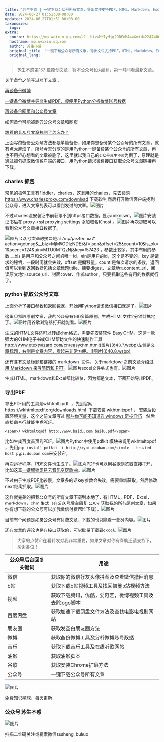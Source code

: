 ```yaml
---
title: "苏生不惑 | 一键下载公众号所有文章，导出文件支持PDF，HTML，Markdown，Excel，chm等格式"
date: 2024-06-27T01:51:00+08:00
updated: 2024-06-27T01:51:00+08:00
taxonomies:
  tags: 
extra:
  source: https://mp.weixin.qq.com/s?__biz=MzIyMjg2ODExMA==&mid=2247486362&idx=1&sn=b7394f006f7c9b3bf63c78aa79108aec&scene=21#wechat_redirect
  hostname: mp.weixin.qq.com
  author: 苏生不惑
  original_title: "一键下载公众号所有文章，导出文件支持PDF，HTML，Markdown，Excel，chm等格式"
  original_lang: 
---
```


> 苏生不惑第167 篇原创文章，将本公众号设为`星标`，第一时间看最新文章。

关于备份之前写过以下文章：  

[再谈备份微博](https://mp.weixin.qq.com/s?__biz=MzIyMjg2ODExMA==&mid=2247485646&idx=1&sn=792ee0555320c965df004ccf6dfb7d2a&scene=21#wechat_redirect)

[一键备份微博并导出生成PDF，顺便用Python分析微博账号数据](https://mp.weixin.qq.com/s?__biz=MzIyMjg2ODExMA==&mid=2247485035&idx=1&sn=2cda78ee89f39317decaca51c128e150&scene=21#wechat_redirect)

[再谈备份网页和公众号文章](https://mp.weixin.qq.com/s?__biz=MzIyMjg2ODExMA==&mid=2247485394&idx=1&sn=dc4908395fd184fb6aa46808d1da4469&scene=21#wechat_redirect)

[如何备份可能被删的公众号文章和网页](https://mp.weixin.qq.com/s?__biz=MzIyMjg2ODExMA==&mid=2247484424&idx=1&sn=172ca34202fe0c985f693fd621ae3eeb&scene=21#wechat_redirect)

[想看的公众号文章被删了怎么办？](https://mp.weixin.qq.com/s?__biz=MzIyMjg2ODExMA==&mid=2247484106&idx=1&sn=77ec3fed1fd6fd5197cf57f45cf831b3&scene=21#wechat_redirect)

上面写的备份公众号方法都是单篇备份，如果你想备份某个公众号的所有文章，就有点太麻烦了，所以今天分享的是用Python一键备份某个公众号的所有文章，再也不用担心想看的文章被删了，这里就以我自己的`公众号苏生不惑`为例了，原理就是通过抓包抓取微信客户端的接口，用Python请求微信接口获取公众号文章链接再下载。

### charles 抓包

常见的抓包工具有Fiddler，charles，这里用的charles，先去官网 https://www.charlesproxy.com/download 下载软件,然后打开微信客户端找到公众号，进入文章列表可以看到发过的文章。![图片](640.webp)

不过charles没安装证书前获取不到https接口数据，显示unknown。![图片](640.1.webp)安装证书后在 proxy->ssl proxying settings 添加域名和host 。![图片](640.2.webp)再次抓取可以看到公众号文章接口数据了。

![图片](640.3.webp)公众号文章的接口地址 /mp/profile\_ext?action=getmsg&\_\_biz=MjM5ODIzNDEx&f=json&offset=25&count=10&is\_ok=1&scene=124&uin=MTU0MTQzNj&key=f57423 ，参数比较多，其中有用的参数 \_\_biz 是用户和公众号之间的唯一id，uin是用户的id，这个是不变的，key 是请求的秘钥，一段时间就会失效，offset 是偏移量，count 是每次请求的条数，返回值可以看到返回数据包括文章标题titile、摘要digest、文章地址content\_url、阅读原文地址source\_url、封面cover、作者author ，只要抓取这些有用的数据就行了。

### python 抓取公众号文章

上面分析了接口参数和返回数据，开始用Python请求微信接口就是了。![图片](640.4.webp)

这里只抓取原创文章，我的公众号有160多篇原创，生成HTML文件2分钟就搞定了。![图片](640.5.webp)用谷歌浏览器打开就能看。![图片](640.6.webp)

生成的HTML文件还可以转成chm格式，需要先安装软件 Easy CHM，这是一款强大的CHM电子书或CHM帮助文件的快速制作工具 http://www.etextwizard.com/cn/easychm.html![图片](640.7.webp)左侧是文章标题，右侧是文章内容，看起来非常方便。![图片](640.8.webp)

还有含有文章标题和链接的 markdown  文件，关于markdown之前文章介绍过 [用 Markdown 来写简历和 PPT](https://mp.weixin.qq.com/s?__biz=MzIyMjg2ODExMA==&mid=2247484286&idx=1&sn=c13e717dd5a2e0a8949600bc2ae1dd1a&scene=21#wechat_redirect)。![图片](640.9.webp)excel文件格式也有。![图片](640.10.webp)

生成HTML，markdown和Excel都比较快，因为都是文本，下面开始导出PDF。

### 导出PDF

导出PDF用的工具是wkhtmltopdf  ，先到官网https://wkhtmltopdf.org/downloads.html  下载安装 wkhtmltopdf ， 安装后设置环境变量，这个之前文章写过 [那些你可能不知道的 windows 奇技淫巧](https://mp.weixin.qq.com/s?__biz=MzIyMjg2ODExMA==&mid=2247485715&idx=1&sn=33576292f746d66b0eef478586348846&scene=21#wechat_redirect)，然后直接命令行就能生成PDF。

```
<span>λ wkhtmltopdf http://www.baidu.com baidu.pdf</span>
```

比如生成百度首页的PDF。![图片](640.11.webp)Python中使用pdfkit 模块来调用wkhtmltopdf ，先用`pip install pdfkit -i http://pypi.douban.com/simple --trusted-host pypi.douban.com`来安装它。

再次运行程序，PDF文件也生成了。![图片](640.12.webp)PDF也可以用谷歌浏览器直接打开，比如这篇[一键解锁网易云音乐变灰歌曲](https://mp.weixin.qq.com/s?__biz=MzIyMjg2ODExMA==&mid=2247486164&idx=1&sn=c8fb97c321d01258f23c205c2098966b&scene=21#wechat_redirect)。![图片](640.13.webp)

不过由于生成PDF比较慢，文章多的话key参数会失效，需要重新获取，然后修改next继续抓取。![图片](640.14.webp)

这样就完美的把我公众号的所有文章下载到本地了，有HTML，PDF，Excel，markdown，chm 格式（在公众号后台回复 `公众号` 获取我的所有原创文章，如果你有想下载的公众号可以加我微信付费帮忙下载）。![图片](640.15.webp)

目前有个问题是如果公众号有付费文章，下载的也只能看一部分内容。![图片](640.16.webp)

还有文章的评论也是有接口获取的，可以批量下载到excel。![图片](640.17.webp)

> 大家的点赞和在看转发对我非常重要，如果文章对你有帮助还请支持下， 感谢各位！

| 公众号后台回复关键词 | 用途 |
| --- | --- |
| 微信 | 获取你的微信好友头像拼图及查看微信撤回消息 |
| b站 | 获取下载b站视频工具及找回被删b站视频方法 |
| 视频 | 获取下载腾讯，优酷，爱奇艺，微博视频工具及去除logo脚本 |
| 百度网盘 | 获取加速下载网盘文件方法及查找电影电视剧网站 |
| 朋友圈 | 获取发空白朋友圈方法 |
| 微博 | 获取备份微博工具及分析微博账号数据 |
| 音乐 | 获取下载音乐工具及在线听歌网站 |
| 油猴 | 获取油猴脚本 |
| 谷歌 | 获取安装Chrome扩展方法 |
| 公众号 | 一键下载公众号所有文章 |

![图片](640.18.webp)

免费知识星球，每天更新

### 公众号 苏生不惑

![图片](640.19.webp)

扫描二维码关注或搜索微信susheng\_buhuo
